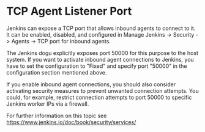 # TCP Agent Listener Port

Jenkins can expose a TCP port that allows inbound agents to connect to it. It can be enabled, disabled, and configured in Manage Jenkins -> Security -> Agents -> TCP port for inbound agents.

The Jenkins dogu explicitly exposes port 50000 for this purpose to the host system. If you want to activate inbound agent connections to Jenkins, you have to set the configuration to "Fixed" and specify port "50000" in the configuration section mentioned above.

If you enable inbound agent connections, you should also consider activating security measures to prevent unwanted connection attempts. You could, for example, restrict connection attempts to port 50000 to specific Jenkins worker IPs via a firewall.

For further information on this topic see https://www.jenkins.io/doc/book/security/services/
